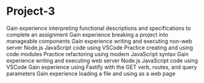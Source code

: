 # Project-3
Gain experience interpreting functional descriptions and specifications to complete an assignment Gain experience breaking a project into manageable components Gain experience writing and executing non-web server Node.js JavaScript code using VSCode Practice creating and using code modules Practice refactoring using modern JavaScript syntax Gain experience writing and executing web server Node.js JavaScript code using VSCode Gain experience using Fastify with the GET verb, routes, and query parameters Gain experience loading a file and using as a web page

